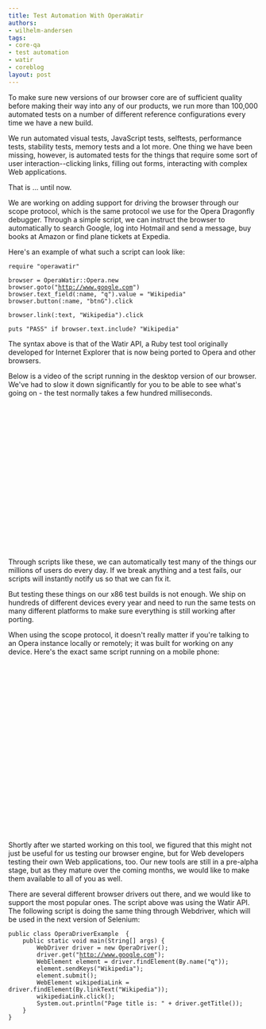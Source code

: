 ```yaml
---
title: Test Automation With OperaWatir
authors:
- wilhelm-andersen
tags:
- core-qa
- test automation
- watir
- coreblog
layout: post
---
```

<p>To make sure new versions of our browser core are of sufficient quality before making their way into any of our products, we run more than 100,000 automated tests on a number of different reference configurations every time we have a new build.

<p>We run automated visual tests, JavaScript tests, selftests, performance tests, stability tests, memory tests and a lot more. One thing we have been missing, however, is automated tests for the things that require some sort of user interaction--clicking links, filling out forms, interacting with complex Web applications.

<p>That is ... until now.

<p>We are working on adding support for driving the browser through our scope protocol, which is the same protocol we use for the Opera Dragonfly debugger. Through a simple script, we can instruct the browser to automatically to search Google, log into Hotmail and send a message, buy books at Amazon or find plane tickets at Expedia.

<p>Here&#39;s an example of what such a script can look like:

<pre><code>require &quot;operawatir&quot;

browser = OperaWatir::Opera.new
browser.goto(&quot;<a href="http://www.google.com" target="_blank">http://www.google.com</a>&quot;)
browser.text_field(:name, &quot;q&quot;).value = &quot;Wikipedia&quot;
browser.button(:name, &quot;btnG&quot;).click

browser.link(:text, &quot;Wikipedia&quot;).click

puts &quot;PASS&quot; if browser.text.include? &quot;Wikipedia&quot;</code></pre>

<p>The syntax above is that of the Watir API, a Ruby test tool originally developed for Internet Explorer that is now being ported to Opera and other browsers.

<p>Below is a video of the script running in the desktop version of our browser. We&#39;ve had to slow it down significantly for you to be able to see what&#39;s going on - the test normally takes a few hundred milliseconds.

<object width="480" height="295"><param name="movie" value="http://www.youtube.com/v/6jbEpYjWisU&amp;hl=en&amp;fs=1" /><param name="allowFullScreen" value="true" /><param name="allowscriptaccess" value="never" /><embed src="http://www.youtube.com/v/6jbEpYjWisU&amp;hl=en&amp;fs=1" type="application/x-shockwave-flash" allowfullscreen="true" width="480" height="295" allowscriptaccess="never" /></object>

<p>Through scripts like these, we can automatically test many of the things our millions of users do every day. If we break anything and a test fails, our scripts will instantly notify us so that we can fix it.

<p>But testing these things on our x86 test builds is not enough. We ship on hundreds of different devices every year and need to run the same tests on many different platforms to make sure everything is still working after porting.

<p>When using the scope protocol, it doesn&#39;t really matter if you&#39;re talking to an Opera instance locally or remotely; it was built for working on any device. Here&#39;s the exact same script running on a mobile phone:

<object width="425" height="344"><param name="movie" value="http://www.youtube.com/v/taqqlReb7pA&amp;hl=en&amp;fs=1" /><param name="allowFullScreen" value="true" /><param name="allowscriptaccess" value="never" /><embed src="http://www.youtube.com/v/taqqlReb7pA&amp;hl=en&amp;fs=1" type="application/x-shockwave-flash" allowfullscreen="true" width="425" height="344" allowscriptaccess="never" /></object>

<p>Shortly after we started working on this tool, we figured that this might not just be useful for us testing our browser engine, but for Web developers testing their own Web applications, too. Our new tools are still in a pre-alpha stage, but as they mature over the coming months, we would like to make them available to all of you as well.

<p>There are several different browser drivers out there, and we would like to support the most popular ones. The script above was using the Watir API. The following script is doing the same thing through Webdriver, which will be used in the next version of Selenium:

<pre><code>public class OperaDriverExample  {
    public static void main(String[] args) {
        WebDriver driver = new OperaDriver();
        driver.get(&quot;<a href="http://www.google.com" target="_blank">http://www.google.com</a>&quot;);
        WebElement element = driver.findElement(By.name(&quot;q&quot;));
        element.sendKeys(&quot;Wikipedia&quot;);
        element.submit();
        WebElement wikipediaLink = driver.findElement(By.linkText(&quot;Wikipedia&quot;));
        wikipediaLink.click();
        System.out.println(&quot;Page title is: &quot; + driver.getTitle());
    }
}</code></pre>

</p></p></p></p></p></p></p></p></p></p></p></p>
